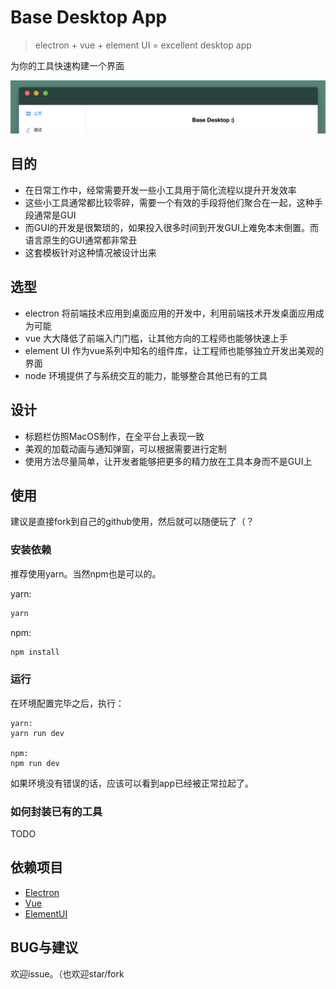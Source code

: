 # Base Desktop App

> electron + vue + element UI = excellent desktop app

为你的工具快速构建一个界面

![](./pic/basedesktop_desc.png)

## 目的

- 在日常工作中，经常需要开发一些小工具用于简化流程以提升开发效率
- 这些小工具通常都比较零碎，需要一个有效的手段将他们聚合在一起，这种手段通常是GUI
- 而GUI的开发是很繁琐的，如果投入很多时间到开发GUI上难免本末倒置。而语言原生的GUI通常都非常丑
- 这套模板针对这种情况被设计出来

## 选型

- electron 将前端技术应用到桌面应用的开发中，利用前端技术开发桌面应用成为可能
- vue 大大降低了前端入门门槛，让其他方向的工程师也能够快速上手
- element UI 作为vue系列中知名的组件库，让工程师也能够独立开发出美观的界面
- node 环境提供了与系统交互的能力，能够整合其他已有的工具

## 设计

- 标题栏仿照MacOS制作，在全平台上表现一致
- 美观的加载动画与通知弹窗，可以根据需要进行定制
- 使用方法尽量简单，让开发者能够把更多的精力放在工具本身而不是GUI上

## 使用

建议是直接fork到自己的github使用，然后就可以随便玩了（？

### 安装依赖

推荐使用yarn。当然npm也是可以的。

yarn:

``` bash
yarn
```

npm:

``` bash
npm install
```

### 运行

在环境配置完毕之后，执行：

```
yarn:
yarn run dev

npm:
npm run dev
```

如果环境没有错误的话，应该可以看到app已经被正常拉起了。

### 如何封装已有的工具

TODO

## 依赖项目

- [Electron](https://electronjs.org)
- [Vue](https://cn.vuejs.org)
- [ElementUI](http://element.eleme.io/#/zh-CN)

## BUG与建议

欢迎issue。（也欢迎star/fork
